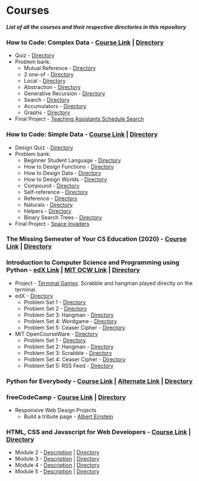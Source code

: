 # Courses

***List of all the courses and their respective directories in this repository***

### How to Code: Complex Data - [Course Link](https://courses.edx.org/courses/course-v1:UBCx+HtC2x+2T2017/course/) | [Directory](./how-to-code-complex-data/)
  - Quiz - [Directory](./how-to-code-complex-data/quiz/)
  - Problem bank:
    - Mutual Reference - [Directory](./how-to-code-complex-data/problem-bank/mutual-reference/)
    - 2 one-of - [Directory](./how-to-code-complex-data/problem-bank/2-one-of/)
    - Local - [Directory](./how-to-code-complex-data/problem-bank/local/)
    - Abstraction - [Directory](./how-to-code-complex-data/problem-bank/abstraction/)
    - Generative Recursion - [Directory](./how-to-code-complex-data/problem-bank/generative-recursion/)
    - Search - [Directory](./how-to-code-complex-data/problem-bank/search/)
    - Accumulators - [Directory](./how-to-code-complex-data/problem-bank/accumulators/)
    - Graphs - [Directory](./how-to-code-complex-data/problem-bank/graphs/)
  - Final Project - [Teaching Assistants Schedule Search](./how-to-code-complex-data/ta-solver.rkt)

### How to Code: Simple Data - [Course Link](https://courses.edx.org/courses/course-v1:UBCx+HtC1x+2T2017/course/) | [Directory](./how-to-code-simple-data/)
  - Design Quiz - [Directory](./how-to-code-simple-data/design-quiz/)
  - Problem bank:
    - Beginner Student Language - [Directory](./how-to-code-simple-data/problem-bank/beginner-student-language/)
    - How to Design Functions - [Directory](./how-to-code-simple-data/problem-bank/how-to-design-functions/)
    - How to Design Data - [Directory](./how-to-code-simple-data/problem-bank/how-to-design-data/)
    - How to Design Worlds - [Directory](./how-to-code-simple-data/problem-bank/how-to-design-worlds/)
    - Compound - [Directory](./how-to-code-simple-data/problem-bank/compound/)
    - Self-reference - [Directory](./how-to-code-simple-data/problem-bank/self-reference/)
    - Reference - [Directory](./how-to-code-simple-data/problem-bank/reference/)
    - Naturals - [Directory](./how-to-code-simple-data/problem-bank/naturals/)
    - Helpers - [Directory](./how-to-code-simple-data/problem-bank/helpers/)
    - Binary Search Trees - [Directory](./how-to-code-simple-data/problem-bank/binary-search-trees/)
  - Final Project - [Space Invaders](./how-to-code-simple-data/space-invaders.rkt)

### The Missing Semester of Your CS Education (2020) - [Course Link](https://missing.csail.mit.edu/) | [Directory](./missing-semester/)

### Introduction to Computer Science and Programming using Python - [edX Link](https://www.edx.org/course/introduction-to-computer-science-and-programming-7) | [MIT OCW Link](https://ocw.mit.edu/courses/electrical-engineering-and-computer-science/6-0001-introduction-to-computer-science-and-programming-in-python-fall-2016/) | [Directory](./MITx6001x/)
  - Project - [Terminal Games](https://github.com/dhruvmanila/terminal-games): Scrabble and hangman played directly on the terminal.
  - edX - [Directory](./MITx6001x/edx/)
    - Problem Set 1 - [Directory](./MITx6001x/edx/ps1/)
    - Problem Set 2 - [Directory](./MITx6001x/edx/ps2/)
    - Problem Set 3: Hangman - [Directory](./MITx6001x/edx/ps3_hangman/)
    - Problem Set 4: Wordgame - [Directory](./MITx6001x/edx/ps4_wordgame/)
    - Problem Set 5: Ceaser Cipher - [Directory](./MITx6001x/edx/ps5_ceaser_cipher/)
  - MIT OpenCourseWare - [Directory](./MITx6001x/ocw/)
    - Problem Set 1 - [Directory](./MITx6001x/ocw/ps1/)
    - Problem Set 2: Hangman - [Directory](./MITx6001x/ocw/ps2_hangman/)
    - Problem Set 3: Scrabble - [Directory](./MITx6001x/ocw/ps3_scrabble/)
    - Problem Set 4: Ceaser Cipher - [Directory](./MITx6001x/ocw/ps4_ceaser_cipher/)
    - Problem Set 5: RSS Feed - [Directory](./MITx6001x/ocw/ps5_rss_feed/)

### Python for Everybody - [Course Link](https://www.coursera.org/specializations/python) | [Alternate Link](https://www.py4e.com/) | [Directory](./python-for-everybody/)

### freeCodeCamp - [Course Link](https://www.freecodecamp.org) | [Directory](./freeCodeCamp/)
  - Responsive Web Design Projects
    - Build a tribute page - [Albert Einstein](./freeCodeCamp/tribute_page/)

### HTML, CSS and Javascript for Web Developers - [Course Link](https://www.coursera.org/learn/html-css-javascript-for-web-developers) | [Directory](./html-css-and-javascript/)
  - Module 2 - [Description](https://github.com/jhu-ep-coursera/fullstack-course4/blob/master/assignments/assignment2/Assignment-2.md) | [Directory](./html-css-and-javascript/module2/)
  - Module 3 - [Description](https://github.com/jhu-ep-coursera/fullstack-course4/blob/master/assignments/assignment3/Assignment-3.md) | [Directory](./html-css-and-javascript/module3/)
  - Module 4 - [Description](https://github.com/jhu-ep-coursera/fullstack-course4/blob/master/assignments/assignment4/Assignment-4.md) | [Directory](./html-css-and-javascript/module4/)
  - Module 5 - [Description](https://github.com/jhu-ep-coursera/fullstack-course4/blob/master/assignments/assignment5/Assignment-5.md) | [Directory](./html-css-and-javascript/module5/)
